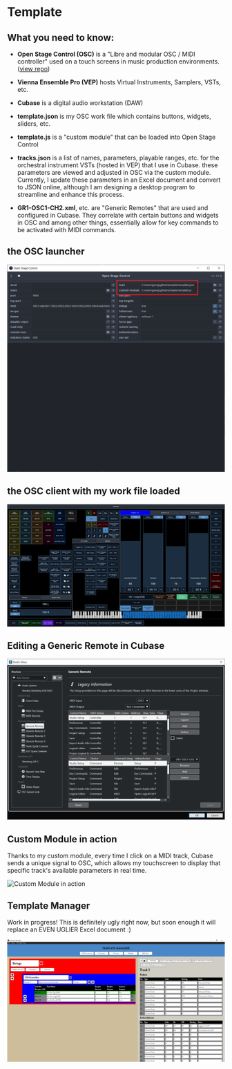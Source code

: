 # Template
## What you need to know:

- **Open Stage Control (OSC)** is a "Libre and modular OSC / MIDI controller" used on a touch screens in music production environments. ([view repo](https://github.com/jean-emmanuel/open-stage-control.git))

- **Vienna Ensemble Pro (VEP)** hosts Virtual Instruments, Samplers, VSTs, etc.

- **Cubase** is a digital audio workstation (DAW)

- **template.json** is my OSC work file which contains buttons, widgets, sliders, etc.

- **template.js** is a "custom module" that can be loaded into Open Stage Control

- **tracks.json** is a list of names, parameters, playable ranges, etc. for the orchestral instrument VSTs (hosted in VEP) that I use in Cubase. these parameters are viewed and adjusted in OSC via the custom module. Currently, I update these parameters in an Excel document and convert to JSON online, although I am designing a desktop program to streamline and enhance this process.

- **GR1-OSC1-CH2.xml**, etc. are "Generic Remotes" that are used and configured in Cubase. They correlate with certain buttons and widgets in OSC and among other things, essentially allow for key commands to be activated with MIDI commands.

## the OSC launcher
![the OSC launcher](./Images/osc-launcher.png)

## the OSC client with my work file loaded
![the OSC client with my work file loaded](./Images/template.png)

## Editing a Generic Remote in Cubase
![Editing a Generic Remote in Cubase](./Images/GR1-OSC1-CH2.png)

## Custom Module in action
Thanks to my custom module, every time I click on a MIDI track, Cubase sends a unique signal to OSC, which allows my touchscreen to display that specific track's available parameters in real time.

![Custom Module in action](./Images/custom-module-in-action.gif)

## Template Manager
Work in progress! This is definitely ugly right now, but soon enough it will replace an EVEN UGLIER Excel document :)

![Template Manager](./Images/template-manager.png)
